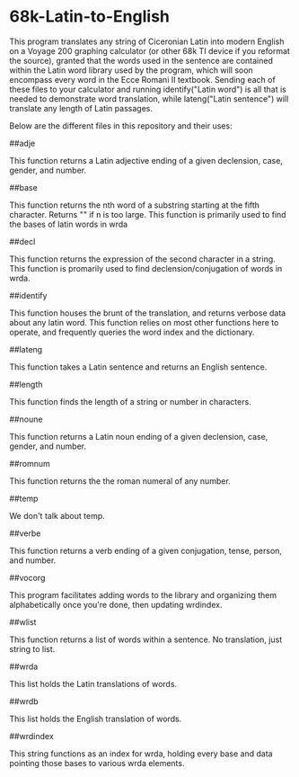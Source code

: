 # 68k-Latin-to-English
This program translates any string of Ciceronian Latin into modern English on a Voyage 200 graphing calculator (or other 68k TI device if you reformat the source), granted that the words used in the sentence are contained within the Latin word library used by the program, which will soon encompass every word in the Ecce Romani II textbook. Sending each of these files to your calculator and running identify("Latin word") is all that is needed to demonstrate word translation, while lateng("Latin sentence") will translate any length of Latin passages.

Below are the different files in this repository and their uses:

##adje

  This function returns a Latin adjective ending of a given declension, case, gender, and number.
  
##base

  This function returns the nth word of a substring starting at the fifth character. Returns "" if n is too large. This function is primarily used to find the bases of latin words in wrda
  
##decl

  This function returns the expression of the second character in a string. This function is promarily used to find declension/conjugation of words in wrda.
  
##identify

  This function houses the brunt of the translation, and returns verbose data about any latin word. This function relies on most other functions here to operate, and frequently queries the word index and the dictionary.
  
##lateng

  This function takes a Latin sentence and returns an English sentence.
  
##length

  This function finds the length of a string or number in characters.
  
##noune

  This function returns a Latin noun ending of a given declension, case, gender, and number.
  
##romnum

  This function returns the the roman numeral of any number.
  
##temp

  We don't talk about temp.
  
##verbe

  This function returns a verb ending of a given conjugation, tense, person, and number.
  
##vocorg

  This program facilitates adding words to the library and organizing them alphabetically once you're done, then updating wrdindex.
  
##wlist

  This function returns a list of words within a sentence. No translation, just string to list.
  
##wrda

  This list holds the Latin translations of words.
  
##wrdb

  This list holds the English translation of words.
  
##wrdindex

  This string functions as an index for wrda, holding every base and data pointing those bases to various wrda elements.
